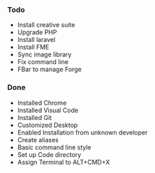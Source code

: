 ### Todo
* Install creative suite
* Upgrade PHP
* Install laravel
* Install FME
* Sync image library
* Fix command line
* FBar to manage Forge

### Done
* Installed Chrome
* Installed Visual Code
* Installed Git
* Customized Desktop
* Enabled Installation from unknown developer
* Create aliases
* Basic command line style
* Set up Code directory
* Assign Terminal to ALT+CMD+X
